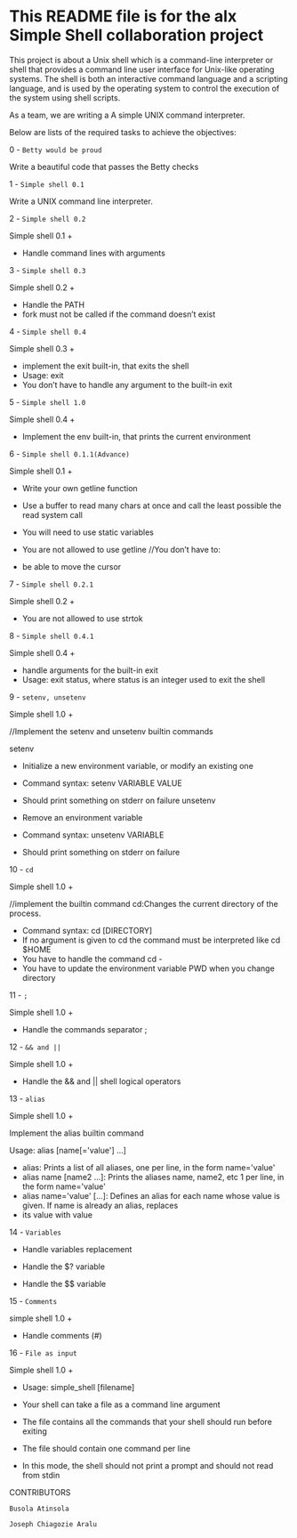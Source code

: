 # This README file is for the alx Simple Shell collaboration project

This project is about a Unix shell which is a command-line interpreter or shell that provides a command line user interface for Unix-like operating systems. The shell is both an interactive command language and a scripting language, and is used by the operating system to control the execution of the system using shell scripts.

 As a team, we are writing a A simple UNIX command interpreter.

Below are lists of the required tasks to achieve the objectives:

0 -  ``` Betty would be proud ```

Write a beautiful code that passes the Betty checks

1 - ``` Simple shell 0.1 ```

Write a UNIX command line interpreter.

2 - ``` Simple shell 0.2 ```

Simple shell 0.1 +

* Handle command lines with arguments

3 - ``` Simple shell 0.3 ```

Simple shell 0.2 +

* Handle the PATH
* fork must not be called if the command doesn’t exist

4 - ``` Simple shell 0.4 ```

Simple shell 0.3 +

* implement the exit built-in, that exits the shell
* Usage: exit
* You don’t have to handle any argument to the built-in exit

5 - ``` Simple shell 1.0 ```

Simple shell 0.4 +

* Implement the env built-in, that prints the current environment

6 -  ``` Simple shell 0.1.1(Advance) ```

Simple shell 0.1 +

* Write your own getline function
* Use a buffer to read many chars at once and call the least possible the read system call
* You will need to use static variables
* You are not allowed to use getline
//You don’t have to:

* be able to move the cursor

7 - ``` Simple shell 0.2.1 ```

Simple shell 0.2 +

* You are not allowed to use strtok

8 - ``` Simple shell 0.4.1 ```

Simple shell 0.4 +

* handle arguments for the built-in exit
* Usage: exit status, where status is an integer used to exit the shell

9 - ``` setenv, unsetenv ```

Simple shell 1.0 +

//Implement the setenv and unsetenv builtin commands

setenv

* Initialize a new environment variable, or modify an existing one
* Command syntax: setenv VARIABLE VALUE
* Should print something on stderr on failure
unsetenv

* Remove an environment variable
* Command syntax: unsetenv VARIABLE
* Should print something on stderr on failure

10 -   ``` cd ```

Simple shell 1.0 +

//implement the builtin command cd:Changes the current directory of the process.

* Command syntax: cd [DIRECTORY]
* If no argument is given to cd the command must be interpreted like cd $HOME
* You have to handle the command cd -
* You have to update the environment variable PWD when you change directory

11 - ``` ; ```

Simple shell 1.0 +

* Handle the commands separator ;

12 - ``` && and || ```

Simple shell 1.0 +

* Handle the && and || shell logical operators

13 - ``` alias ```

Simple shell 1.0 +

Implement the alias builtin command

Usage: alias [name[='value'] ...]

* alias: Prints a list of all aliases, one per line, in the form name='value'
* alias name [name2 ...]: Prints the aliases name, name2, etc 1 per line, in the form name='value'
* alias name='value' [...]: Defines an alias for each name whose value is given. If name is already an alias, replaces
* its value with value

14 - ``` Variables ```

* Handle variables replacement

* Handle the $? variable

* Handle the $$ variable

15 - ``` Comments ```

simple shell 1.0 +

* Handle comments (#)

16 -  ``` File as input ```

Simple shell 1.0 +

* Usage: simple_shell [filename]

* Your shell can take a file as a command line argument

* The file contains all the commands that your shell should run before exiting

* The file should contain one command per line

* In this mode, the shell should not print a prompt and should not read from stdin

CONTRIBUTORS

``` Busola Atinsola ```

``` Joseph Chiagozie Aralu ```
